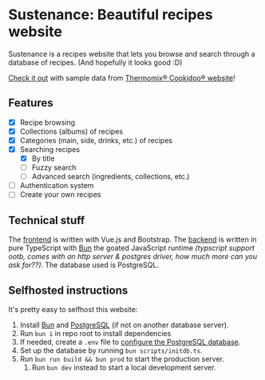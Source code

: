 # Sustenance: Beautiful recipes website

Sustenance is a recipes website that lets you browse and search through a database of recipes. (And hopefully it looks good :D)

[Check it out](https://recipes.davidwhy.me) with sample data from [Thermomix® Cookidoo® website](https://cookidoo.thermomix.com)!

## Features

- [x] Recipe browsing
- [x] Collections (albums) of recipes
- [x] Categories (main, side, drinks, etc.) of recipes
- [x] Searching recipes
  - [x] By title
  - [ ] Fuzzy search
  - [ ] Advanced search (ingredients, collections, etc.)
- [ ] Authentication system
- [ ] Create your own recipes

## Technical stuff

The [frontend](./src) is written with Vue.js and Bootstrap. The [backend](./index.ts) is written in pure TypeScript with [Bun](https://bun.com) the goated JavaScript runtime *(typscript support ootb, comes with an http server & postgres driver, how much more can you ask for??)*. The database used is PostgreSQL.

## Selfhosted instructions

It's pretty easy to selfhost this website:

1. Install [Bun](https://bun.com) and [PostgreSQL](https://www.postgresql.org) (if not on another database server).
2. Run `bun i` in repo root to install dependencies
3. If needed, create a `.env` file to [configure the PostgreSQL database](https://bun.com/docs/api/sql#postgresql-environment-variables).
4. Set up the database by running `bun scripts/initdb.ts`.
5. Run `bun run build && bun prod` to start the production server.
   1. Run `bun dev` instead to start a local development server.
